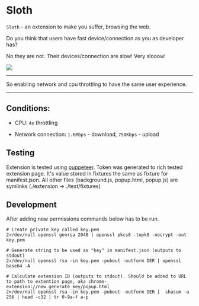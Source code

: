 # Sloth

`Sloth` - an extension to make you suffer, browsing the web.

Do you think that users have fast device/connection as you as developer has?

No they are not. Their devices/connection are slow! Very slooow!

![](https://media.giphy.com/media/6olNeyYPutJjq/giphy.gif)  

---

So enabling network and cpu throttling to have the same user experience.

---

## Conditions:

- CPU: `4x` throttling

- Network connection: `1.6Mbps` - download, `750Kbps` - upload

## Testing

Extension is tested using [puppeteer](https://github.com/GoogleChrome/puppeteer).
Token was generated to rich tested extension page. It's value stored in fixtures the same as fixture for manifest.json.
All other files (background.js, popup.html, popup.js) are symlinks (./extension -> ./test/fixtures)

## Development

After adding new permissions commands below has to be run.

```
# Create private key called key.pem
2>/dev/null openssl genrsa 2048 | openssl pkcs8 -topk8 -nocrypt -out key.pem

# Generate string to be used as "key" in manifest.json (outputs to stdout)
2>/dev/null openssl rsa -in key.pem -pubout -outform DER | openssl base64 -A

# Calculate extension ID (outputs to stdout). Should be added to URL to path to extention page, aka chrome-extension://new_generate_key/popup.html
2>/dev/null openssl rsa -in key.pem -pubout -outform DER |  shasum -a 256 | head -c32 | tr 0-9a-f a-p
 
```
